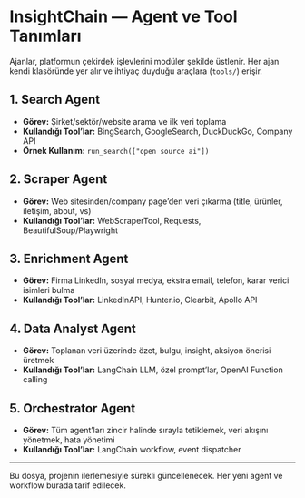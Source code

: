 # InsightChain — Agent ve Tool Tanımları

Ajanlar, platformun çekirdek işlevlerini modüler şekilde üstlenir. Her ajan kendi klasöründe yer alır ve ihtiyaç duyduğu araçlara (`tools/`) erişir.

## 1. Search Agent
- **Görev:** Şirket/sektör/website arama ve ilk veri toplama
- **Kullandığı Tool’lar:** BingSearch, GoogleSearch, DuckDuckGo, Company API
- **Örnek Kullanım:** `run_search(["open source ai"])`

## 2. Scraper Agent
- **Görev:** Web sitesinden/company page’den veri çıkarma (title, ürünler, iletişim, about, vs)
- **Kullandığı Tool’lar:** WebScraperTool, Requests, BeautifulSoup/Playwright

## 3. Enrichment Agent
- **Görev:** Firma LinkedIn, sosyal medya, ekstra email, telefon, karar verici isimleri bulma
- **Kullandığı Tool’lar:** LinkedInAPI, Hunter.io, Clearbit, Apollo API

## 4. Data Analyst Agent
- **Görev:** Toplanan veri üzerinde özet, bulgu, insight, aksiyon önerisi üretmek
- **Kullandığı Tool’lar:** LangChain LLM, özel prompt’lar, OpenAI Function calling

## 5. Orchestrator Agent
- **Görev:** Tüm agent’ları zincir halinde sırayla tetiklemek, veri akışını yönetmek, hata yönetimi
- **Kullandığı Tool’lar:** LangChain workflow, event dispatcher

---

Bu dosya, projenin ilerlemesiyle sürekli güncellenecek. Her yeni agent ve workflow burada tarif edilecek.
